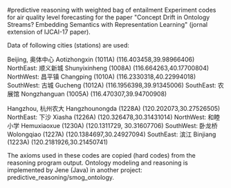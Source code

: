 #predictive reasoning with weighted bag of entailment
Experiment codes for air quality level forecasting for the paper "Concept Drift in Ontology Streams? Embedding Semantics with Representation Learning" (jornal extension of IJCAI-17 paper).

Data of following cities (stations) are used:

Beijing, 奥体中心 Aotizhongxin (1011A) (116.403458,39.98966406)
    NorthEast: 顺义新城 Shunyixinheng (1008A) (116.664263,40.17700804)
    NorthWest: 昌平镇 Changping (1010A) (116.2330318,40.22994018)
    SouthWest: 古城 Gucheng (1012A) (116.1956398,39.91345006)
    SouthEast: 农展馆 Nongzhanguan (1005A) (116.470307,39.94700908)

Hangzhou, 杭州农大 Hangzhounongda (1228A) (120.202073,30.27526505)
    NorthEast: 下沙 Xiasha (1226A) (120.326478,30.31431014)
    NorthWest: 和睦小学 Hemuxiaoxue (1230A) (120.1311729, 30.31607706)
    SouthWest: 卧龙桥 Wolongqiao (1227A) (120.1384697,30.24927094)
    SouthEast: 滨江 Binjiang (1223A) (120.2181926,30.21450741)

The axioms used in these codes are copied (hard codes) from the reasoning program output.
Ontology modeling and reasoning is implemented by Jene (Java) in another project: predictive\_reasoning/smog\_ontology.
